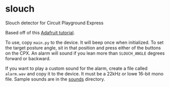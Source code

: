 # slouch
Slouch detector for Circuit Playground Express

Based off of this [Adafruit tutorial](https://learn.adafruit.com/circuit-playground-slouch-detector).

To use, copy `main.py` to the device. It will beep once when initialized. To set the target posture angle, sit in that position and
press either of the buttons on the CPX. An alarm will sound if you lean more than `SLOUCH_ANGLE` degrees forward or backward.

If you want to play a custom sound for the alarm, create a file called `alarm.wav` and copy it to the device. It must be a 22kHz
or lowe 16-bit mono file. Sample sounds are in the [sounds](sounds) directory.
